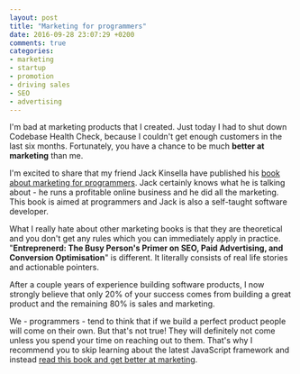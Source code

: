```yaml
---
layout: post
title: "Marketing for programmers"
date: 2016-09-28 23:07:29 +0200
comments: true
categories:
- marketing
- startup
- promotion
- driving sales
- SEO
- advertising
---
```


I'm bad at marketing products that I created. Just today I had to shut down Codebase Health Check, because I couldn't get enough customers in the last six months. Fortunately, you have a chance to be much **better at marketing** than me.

<!-- more -->

I'm excited to share that my friend Jack Kinsella have published his [book about marketing for programmers](https://www.jackkinsella.ie/books/entreprenerd/marketing_for_programmers). Jack certainly knows what he is talking about - he runs a profitable online business and he did all the marketing. This book is aimed at programmers and Jack is also a self-taught software developer.

What I really hate about other marketing books is that they are theoretical and you don't get any rules which you can immediately apply in practice. "**Entreprenerd: The Busy Person's Primer on SEO, Paid Advertising, and Conversion Optimisation**" is different. It literally consists of real life stories and actionable pointers.

After a couple years of experience building software products, I now strongly believe that only 20% of your success comes from building a great product and the remaining 80% is sales and marketing.

We - programmers - tend to think that if we build a perfect product people will come on their own. But that's not true! They will definitely not come unless you spend your time on reaching out to them. That's why I recommend you to skip learning about the latest JavaScript framework and instead [read this book and get better at marketing](https://www.jackkinsella.ie/books/entreprenerd/marketing_for_programmers).
